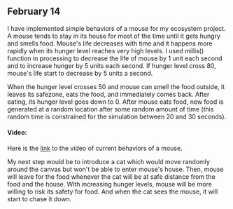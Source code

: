 ## February 14
I have implemented simple behaviors of a mouse for my ecosystem project. A mouse tends to stay in its house for most of the time until it gets hungry and smells food. Mouse's life decreases with time and it happens more rapidly when its hunger level reaches very high levels. I used millis() function in processing to decrease the life of mouse by 1 unit each second and to increase hunger by 5 units each second. If hunger level cross 80, mouse's life start to decrease by 5 units a second. 

When the hunger level crosses 50 and mouse can smell the food outside, it leaves its safezone, eats the food, and immediately comes back. After eating, its hunger level goes down to 0. After mouse eats food, new food is generated at a random location after some random amount of time (this random time is constrained for the simulation between 20 and 30 seconds).

#### Video:
Here is the [link](https://drive.google.com/file/d/1Ne4Jl0Os_4-xopicwibn6DvliwCR8nY0/view?usp=sharing) to the video of current behaviors of a mouse.

My next step would be to introduce a cat which would move randomly around the canvas but won't be able to enter mouse's house. Then, mouse will leave for the food whenever the cat will be at safe distance from the food and the house. With increasing hunger levels, mouse will be more willing to risk its safety for food. And when the cat sees the mouse, it will start to chase it down.
